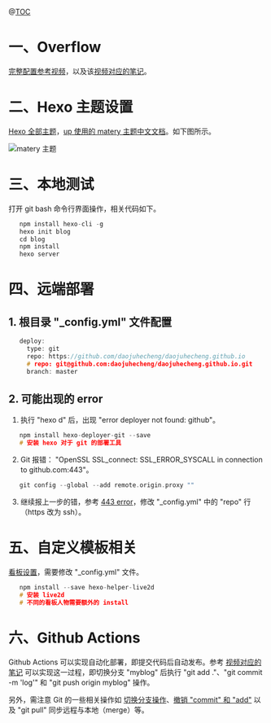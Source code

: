 @[TOC](文章目录)

# 一、Overflow
[完整配置参考视频](https://www.bilibili.com/video/BV1dt4y1Q7UE?from=search&seid=14792497382015603750)，以及该[视频对应的笔记](https://www.bilibili.com/video/BV1dt4y1Q7UE?from=search&seid=14792497382015603750)。


# 二、Hexo 主题设置
[Hexo 全部主题](https://hexo.io/themes/)，[up 使用的 matery 主题中文文档](https://github.com/blinkfox/hexo-theme-matery/blob/develop/README_CN.md)。如下图所示。

![matery 主题](https://img-blog.csdnimg.cn/20210318002055207.png?x-oss-process=image/watermark,type_ZmFuZ3poZW5naGVpdGk,shadow_10,text_aHR0cHM6Ly9ibG9nLmNzZG4ubmV0L3ppbW9zYW5ndGlhbg==,size_16,color_FFFFFF,t_70#pic_center)

# 三、本地测试
打开 git bash 命令行界面操作，相关代码如下。
```c
   npm install hexo-cli -g
   hexo init blog
   cd blog
   npm install
   hexo server
```

# 四、远端部署
## 1. 根目录 "_config.yml" 文件配置
```c
   deploy:
	 type: git
	 repo: https://github.com/daojuhecheng/daojuhecheng.github.io
     # repo: git@github.com:daojuhecheng/daojuhecheng.github.io.git
     branch: master
```
## 2. 可能出现的 error
 1. 执行 "hexo d" 后，出现 "error deployer not found: github"。 
```c
   npm install hexo-deployer-git --save
   # 安装 hexo 对于 git 的部署工具
```
 2. Git 报错： "OpenSSL SSL_connect: SSL_ERROR_SYSCALL in connection to github.com:443"。
```c
   git config --global --add remote.origin.proxy ""
```
 3. 继续报上一步的错，参考 [443 error](
https://segmentfault.com/a/1190000018624911?utm_source=tag-newest)，修改 "_config.yml" 中的 "repo" 行（https 改为 ssh）。

# 五、自定义模板相关
[看板设置](
https://segmentfault.com/a/1190000018624911?utm_source=tag-newest)，需要修改 "_config.yml" 文件。
```c
   npm install --save hexo-helper-live2d
   # 安装 live2d
   # 不同的看板人物需要额外的 install
```

# 六、Github Actions
Github Actions 可以实现自动化部署，即提交代码后自动发布。参考 [视频对应的笔记](https://www.bilibili.com/video/BV1dt4y1Q7UE?from=search&seid=14792497382015603750) 可以实现这一过程，即切换分支 "myblog" 后执行 "git add ."、"git commit -m 'log'" 和 "git push origin myblog" 操作。

另外，需注意 Git 的一些相关操作如 [切换分支操作](https://www.cnblogs.com/aididiao/p/11882227.html)、[撤销 "commit" 和 "add"](https://www.cnblogs.com/zph666/p/12692734.html) 以及 "git pull" 同步远程与本地（merge）等。